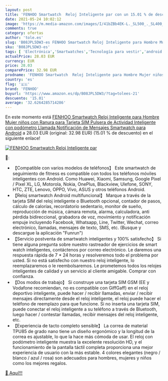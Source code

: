 ```yaml
---
layout: post
title: 'FENHOO Smartwatch  Reloj Inteligente par con un 15.01 % de descuento'
date: 2021-05-24 10:02:12
image: 'https://m.media-amazon.com/images/I/41bZBb4EK-L._SL500_._SL400_.jpg'
comments: true
category: ofertas
author: 'tole.es'
slug: 'B08JPL5DW3-es FENHOO Smartwatch Reloj Inteligente para Hombre Mujer...'
sku: 'B08JPL5DW3-es'
tags: [ 'Electrónica','Smartwatches','Tecnología para vestir','android','fenhoo', ]
actualPrice: 28.03 EUR
currency: EUR
price: 28.03
comparePrice: 32.98 EUR
prodname: 'FENHOO Smartwatch  Reloj Inteligente para Hombre Mujer niños con Ranura para Tarjeta SIM  Pulsera de Actividad Inteligente con podómetro Llamada Notificación de Mensajes Smartwatch para Android'
country: 'es'
flag: '🇪🇸'
brand: 'FENHOO'
buyurl: 'https://www.amazon.es/dp/B08JPL5DW3/?tag=tolees-21'
descuento: '15.01'
average: '32.6264285714286'
---
```


En este momento está [FENHOO Smartwatch  Reloj Inteligente para Hombre Mujer niños con Ranura para Tarjeta SIM  Pulsera de Actividad Inteligente con podómetro Llamada Notificación de Mensajes Smartwatch para Android](https://www.amazon.es/dp/B08JPL5DW3/?tag=tolees-21) a 28.03 EUR (original: 32.98 EUR) (15.01 %  de descuento) en el siguiente enlace!

[![FENHOO Smartwatch  Reloj Inteligente par](https://m.media-amazon.com/images/I/41bZBb4EK-L._SL500_._SL400_.jpg)](https://www.amazon.es/dp/B08JPL5DW3/?tag=tolees-21)

🔎:

- 【Compatible con varios modelos de teléfonos】 Este smartwatch de seguimiento de fitness es compatible con todos los teléfonos móviles inteligentes con Android. Como Huawei, Xiaomi, Samsung, Google Pixel / Pixel XL, LG, Motorola, Nokia, OnePlus, Blackview, Ulefone, SONY, HTC, ZTE, Lenovo, OPPO, Vivo, ASUS y otros teléfonos Android.
- 【Reloj smartwatch Android multifuncional】 Marque a través de la tarjeta SIM del reloj inteligente o Bluetooth opcional, contador de pasos, cálculo de calorías, recordatorio sedentario, monitor de sueño, reproducción de música, cámara remota, alarma, calculadora, anti pérdida bidireccional, grabadora de voz, movimiento y notificación empuje incluyendo Facebook, Whatsapp, Line, Twitter, Wechat, correo electrónico, llamadas, mensajes de texto, SMS, etc. (Busque y descargue la aplicación "Funrun")
- 【Servicio postventa de smartwatch inteligentes y 100% satisfecho】 Si tiene alguna pregunta sobre nuestro rastreador de ejercicios de smart watch inteligentes, contáctenos por correo electrónico. Le daremos una respuesta rápida de 7 * 24 horas y resolveremos todo el problema por usted. Si no está satisfecho con nuestro reloj inteligente, lo reemplazaremos o le reembolsaremos. Le prometemos todos los relojes inteligentes de calidad y un servicio al cliente amigable. Comprar con confianza.
- 【Dos modos de trabajo】 Si construye una tarjeta SIM GSM (EE y Vodafone recomiendan, no es compatible con GiffGaff) en el reloj deportivo inteligente, puede hacer / recibir llamadas, enviar / recibir mensajes directamente desde el reloj inteligente, el reloj puede hacer el teléfono de reemplazo para que funcione. Si no inserta una tarjeta SIM, puede conectar el reloj inteligente a su teléfono a través de Bluetooth, luego hacer / contestar llamadas, recibir mensajes del reloj inteligente, etc.
- 【Experiencia de tacto completo sensible】 La correa de material TPU85 de grado nano tiene un diseño ergonómico y la longitud de la correa es ajustable, lo que la hace más cómoda de usar. El reloj con podómetro inteligente muestra la excelente resolución HD, y el funcionamiento de la pantalla táctil completa proporciona una mejor experiencia de usuario con la más estable. 4 colores elegantes (negro / blanco / azul / rosa) son adecuados para hombres, mujeres y niños como los mejores regalos.

[🛒 Aquí!!!](https://www.amazon.es/dp/B08JPL5DW3/?tag=tolees-21)
